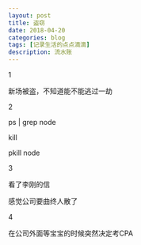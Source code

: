 ```yaml
---
layout: post
title: 盗窃
date: 2018-04-20
categories: blog
tags: [记录生活的点点滴滴]
description: 流水账
---
```


1 

新场被盗，不知道能不能逃过一劫

2

ps | grep node

kill <id>

pkill node

3

看了李刚的信

感觉公司要曲终人散了

4

在公司外面等宝宝的时候突然决定考CPA







